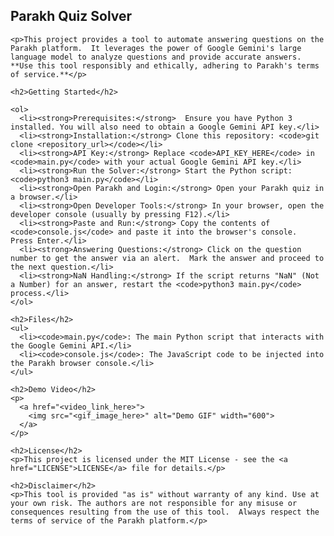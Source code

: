 <!DOCTYPE html>
<html>
<head>
  <meta charset="utf-8">
  <meta name="viewport" content="width=device-width, initial-scale=1">
  <title>Parakh Quiz Solver</title>
  <link rel="stylesheet" href="https://cdnjs.cloudflare.com/ajax/libs/github-markdown-css/5.1.0/github-markdown.min.css">
</head>
<body>
  <article class="markdown-body">
    <h1>Parakh Quiz Solver</h1>

    <p>This project provides a tool to automate answering questions on the Parakh platform.  It leverages the power of Google Gemini's large language model to analyze questions and provide accurate answers.  **Use this tool responsibly and ethically, adhering to Parakh's terms of service.**</p>

    <h2>Getting Started</h2>

    <ol>
      <li><strong>Prerequisites:</strong>  Ensure you have Python 3 installed. You will also need to obtain a Google Gemini API key.</li>
      <li><strong>Installation:</strong> Clone this repository: <code>git clone <repository_url></code></li>
      <li><strong>API Key:</strong> Replace <code>API_KEY_HERE</code> in <code>main.py</code> with your actual Google Gemini API key.</li>
      <li><strong>Run the Solver:</strong> Start the Python script: <code>python3 main.py</code></li>
      <li><strong>Open Parakh and Login:</strong> Open your Parakh quiz in a browser.</li>
      <li><strong>Open Developer Tools:</strong> In your browser, open the developer console (usually by pressing F12).</li>
      <li><strong>Paste and Run:</strong> Copy the contents of <code>console.js</code> and paste it into the browser's console.  Press Enter.</li>
      <li><strong>Answering Questions:</strong> Click on the question number to get the answer via an alert.  Mark the answer and proceed to the next question.</li>
      <li><strong>NaN Handling:</strong> If the script returns "NaN" (Not a Number) for an answer, restart the <code>python3 main.py</code> process.</li>
    </ol>

    <h2>Files</h2>
    <ul>
      <li><code>main.py</code>: The main Python script that interacts with the Google Gemini API.</li>
      <li><code>console.js</code>: The JavaScript code to be injected into the Parakh browser console.</li>
    </ul>

    <h2>Demo Video</h2>
    <p>
      <a href="<video_link_here>">
        <img src="<gif_image_here>" alt="Demo GIF" width="600">
      </a>
    </p>

    <h2>License</h2>
    <p>This project is licensed under the MIT License - see the <a href="LICENSE">LICENSE</a> file for details.</p>

    <h2>Disclaimer</h2>
    <p>This tool is provided "as is" without warranty of any kind. Use at your own risk. The authors are not responsible for any misuse or consequences resulting from the use of this tool.  Always respect the terms of service of the Parakh platform.</p>

  </article>
</body>
</html>